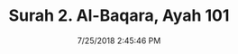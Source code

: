 ---
title       : "Surah 2. Al-Baqara, Ayah 101"
date        : 7/25/2018 2:45:46 PM
draft       : false
type        : "quran"
layout      : "compare"
BookCode    : "CMP"
SurahNumber : "2"
AyahNumber  : "101"
TotalAyah   : "286"
---